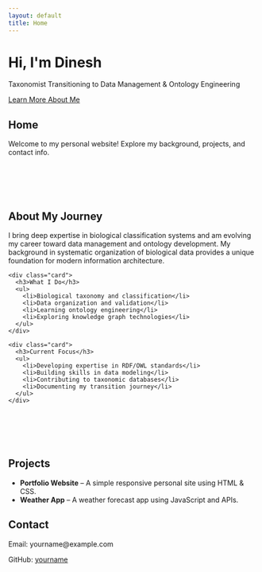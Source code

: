 ```yaml
---
layout: default
title: Home
---
```


<div class="hero">
  <div class="container">
    <h1>Hi, I'm Dinesh</h1>
    <p>Taxonomist Transitioning to Data Management & Ontology Engineering</p>
    <a href="#about" class="btn">Learn More About Me</a>
  </div>
</div>

<section id="home">
  <h2>Home</h2>
  <p>Welcome to my personal website! Explore my background, projects, and contact info.</p>
</section>

<section id="about" style="padding: 4rem 0;">
  <div class="container">
    <div class="card">
      <h2>About My Journey</h2>
      <p>I bring deep expertise in biological classification systems and am evolving my career toward data management and ontology development. My background in systematic organization of biological data provides a unique foundation for modern information architecture.</p>
    </div>
    
    <div class="card">
      <h3>What I Do</h3>
      <ul>
        <li>Biological taxonomy and classification</li>
        <li>Data organization and validation</li>
        <li>Learning ontology engineering</li>
        <li>Exploring knowledge graph technologies</li>
      </ul>
    </div>
    
    <div class="card">
      <h3>Current Focus</h3>
      <ul>
        <li>Developing expertise in RDF/OWL standards</li>
        <li>Building skills in data modeling</li>
        <li>Contributing to taxonomic databases</li>
        <li>Documenting my transition journey</li>
      </ul>
    </div>
  </div>
</section>

<section id="projects">
  <h2>Projects</h2>
  <ul>
    <li><strong>Portfolio Website</strong> – A simple responsive personal site using HTML & CSS.</li>
    <li><strong>Weather App</strong> – A weather forecast app using JavaScript and APIs.</li>
  </ul>
</section>

<section id="contact">
  <h2>Contact</h2>
  <p>Email: yourname@example.com</p>
  <p>GitHub: <a href="https://github.com/yourname" target="_blank">yourname</a></p>
</section>